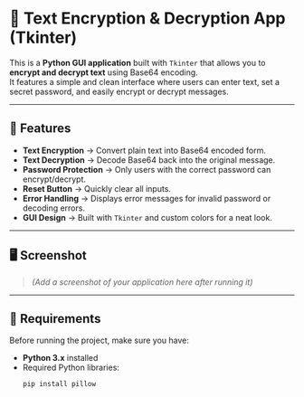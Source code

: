 # 🔐 Text Encryption & Decryption App (Tkinter)

This is a **Python GUI application** built with `Tkinter` that allows you to **encrypt and decrypt text** using Base64 encoding.  
It features a simple and clean interface where users can enter text, set a secret password, and easily encrypt or decrypt messages.

---

## 📌 Features
- **Text Encryption** → Convert plain text into Base64 encoded form.
- **Text Decryption** → Decode Base64 back into the original message.
- **Password Protection** → Only users with the correct password can encrypt/decrypt.
- **Reset Button** → Quickly clear all inputs.
- **Error Handling** → Displays error messages for invalid password or decoding errors.
- **GUI Design** → Built with `Tkinter` and custom colors for a neat look.

---

## 🖥️ Screenshot
> _(Add a screenshot of your application here after running it)_

---

## 📂 Requirements
Before running the project, make sure you have:
- **Python 3.x** installed  
- Required Python libraries:
  ```bash
  pip install pillow
